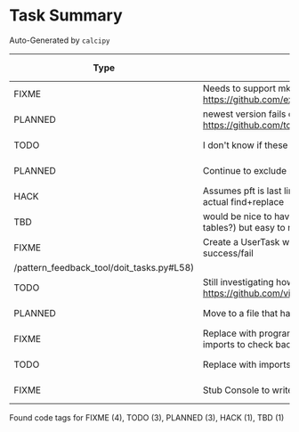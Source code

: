 # Task Summary

Auto-Generated by `calcipy`

| Type    | Comment                                                                                                             | Last Edit   | Source File                                                                                                                                                                                           |
|---------|---------------------------------------------------------------------------------------------------------------------|-------------|-------------------------------------------------------------------------------------------------------------------------------------------------------------------------------------------------------|
| FIXME   | Needs to support mkdocs: https://github.com/executablebooks/mdformat/issues/317                                     | 2022-10-14  | [.pre-commit-config.yaml:48](https://github.com/DesignPatternsAdventure/pattern_feedback_tool/blame/d8682bba6b764ceb10b1199d03cfe06591334f98/.pre-commit-config.yaml#L48)                             |
| PLANNED | newest version fails on positional argument errors: https://github.com/tox-dev/pyproject-fmt                        | 2022-10-14  | [.pre-commit-config.yaml:68](https://github.com/DesignPatternsAdventure/pattern_feedback_tool/blame/d8682bba6b764ceb10b1199d03cfe06591334f98/.pre-commit-config.yaml#L68)                             |
| TODO    | I don't know if these work                                                                                          | 2022-10-25  | [.pylintrc:15](https://github.com/DesignPatternsAdventure/pattern_feedback_tool/blame/353a1e6ab93596b347f7ce7926b9834225c37e15/.pylintrc#L15)                                                         |
| PLANNED | Continue to exclude noisy errors                                                                                    | 2022-10-25  | [.pylintrc:30](https://github.com/DesignPatternsAdventure/pattern_feedback_tool/blame/353a1e6ab93596b347f7ce7926b9834225c37e15/.pylintrc#L30)                                                         |
| HACK    | Assumes pft is last line in pyproject.toml, but could do an actual find+replace                                     | 2022-10-28  | [Makefile:18](https://github.com/DesignPatternsAdventure/pattern_feedback_tool/blame/5d40ae3f50770415ac65b043b639f4237d784915/Makefile#L18)                                                           |
| TBD     | would be nice to have a single source of truth (i.e. SQLite tables?) but easy to reason about or use an alternative | 2022-10-25  | [docs/diagrams/mvp-wip.md:7](https://github.com/DesignPatternsAdventure/pattern_feedback_tool/blame/353a1e6ab93596b347f7ce7926b9834225c37e15/docs/diagrams/mvp-wip.md#L7)                             |
| FIXME   | Create a UserTask where the output is more clear if success/fail                                                    | 2022-11-11  | [pattern_feedback_tool/doit_tasks.py:58](https://github.com/DesignPatternsAdventure/pattern_feedback_tool/blame/main
/pattern_feedback_tool/doit_tasks.py#L58)                                                                                                                                                                                                       |
| TODO    | Still investigating how to best utilize these call graphs: https://github.com/vitsalis/PyCG#examples                | 2022-10-20  | [pattern_feedback_tool/graphics.py:71](https://github.com/DesignPatternsAdventure/pattern_feedback_tool/blame/8f71e5ed2ba8bbf767c6d83077d5f2b5029e28c0/pattern_feedback_tool/graphics.py#L121)        |
| PLANNED | Move to a file that handles console output?                                                                         | 2022-10-28  | [pattern_feedback_tool/lint_parsers.py:81](https://github.com/DesignPatternsAdventure/pattern_feedback_tool/blame/5d40ae3f50770415ac65b043b639f4237d784915/pattern_feedback_tool/lint_parsers.py#L81) |
| FIXME   | Replace with programmatic imports? Maybe explicit imports to check backward compatibility of public API?            | 2022-10-14  | [scripts/check_imports.py:7](https://github.com/DesignPatternsAdventure/pattern_feedback_tool/blame/d8682bba6b764ceb10b1199d03cfe06591334f98/scripts/check_imports.py#L7)                             |
| TODO    | Replace with imports to test                                                                                        | 2022-10-14  | [scripts/check_imports.py:14](https://github.com/DesignPatternsAdventure/pattern_feedback_tool/blame/d8682bba6b764ceb10b1199d03cfe06591334f98/scripts/check_imports.py#L14)                           |
| FIXME   | Stub Console to write a proper test. See link for examples                                                          | 2022-10-28  | [tests/test_lint_parsers.py:60](https://github.com/DesignPatternsAdventure/pattern_feedback_tool/blame/5d40ae3f50770415ac65b043b639f4237d784915/tests/test_lint_parsers.py#L60)                       |

Found code tags for FIXME (4), TODO (3), PLANNED (3), HACK (1), TBD (1)

<!-- calcipy:skip_tags -->
